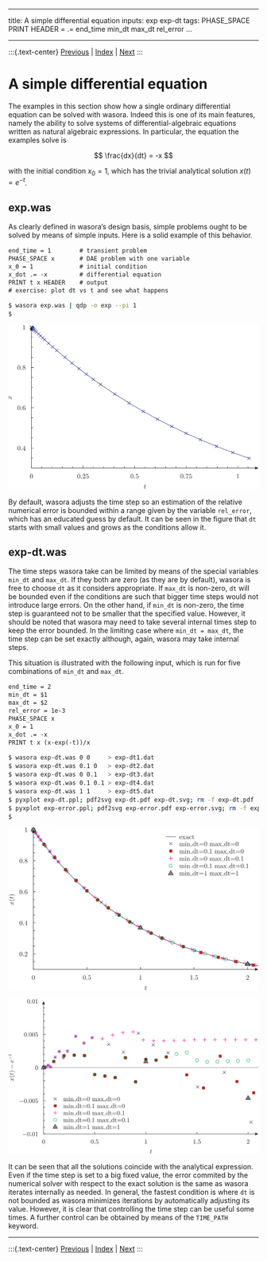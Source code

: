 
---
title: A simple differential equation
inputs: exp exp-dt
tags: PHASE_SPACE PRINT HEADER = .= end_time min_dt max_dt rel_error
...

-------

:::{.text-center}
[Previous](../003-lag) | [Index](../) | [Next](../005-lorenz)
:::


# A simple differential equation


The examples in this section show how a single ordinary differential equation can be solved with wasora. Indeed this is one of its main features, namely the ability to solve systems of differential-algebraic equations written as natural algebraic expressions. In particular, the equation the examples solve is

$$ \frac{dx}{dt} = -x $$


with the initial condition $x_0 = 1$, which has the trivial analytical solution $x(t) = e^{-t}$.


## exp.was

As clearly defined in wasora’s design basis, simple problems ought to be solved by means of simple inputs. Here is a solid example of this behavior.

```wasora
end_time = 1        # transient problem
PHASE_SPACE x       # DAE problem with one variable
x_0 = 1             # initial condition
x_dot .= -x         # differential equation
PRINT t x HEADER    # output
# exercise: plot dt vs t and see what happens
```

```bash
$ wasora exp.was | qdp -o exp --pi 1
$ 
```

![Output of `exp.was`](exp.svg)


By default, wasora adjusts the time step so an estimation of the relative numerical error is bounded within a range given by the variable `rel_error`, which has an educated guess by default. It can be seen in the figure that `dt` starts with small values and grows as the conditions allow it.

## exp-dt.was

The time steps wasora take can be limited by means of the special variables `min_dt` and `max_dt`. If they both are zero (as they are by default), wasora is free to choose `dt` as it considers appropriate. If `max_dt` is non-zero, `dt` will be bounded even if the conditions are such that bigger time steps would not introduce large errors. On the other hand, if `min_dt` is non-zero, the time step is guaranteed not to be smaller that the specified value. However, it should be noted that wasora may need to take several internal times step to keep the error bounded. In the limiting case where `min_dt = max_dt`, the time step can be set exactly although, again, wasora may take internal steps.

This situation is illustrated with the following input, which is run for five combinations of `min_dt` and `max_dt`.

```wasora
end_time = 2
min_dt = $1
max_dt = $2
rel_error = 1e-3
PHASE_SPACE x
x_0 = 1
x_dot .= -x
PRINT t x (x-exp(-t))/x
```

```bash
$ wasora exp-dt.was 0 0     > exp-dt1.dat
$ wasora exp-dt.was 0.1 0   > exp-dt2.dat
$ wasora exp-dt.was 0 0.1   > exp-dt3.dat
$ wasora exp-dt.was 0.1 0.1 > exp-dt4.dat
$ wasora exp-dt.was 1 1     > exp-dt5.dat
$ pyxplot exp-dt.ppl; pdf2svg exp-dt.pdf exp-dt.svg; rm -f exp-dt.pdf
$ pyxplot exp-error.ppl; pdf2svg exp-error.pdf exp-error.svg; rm -f exp-error.pdf
$ 
```

![Output of `exp.was`](exp-dt.svg)

![Errors with respect to the analytical solution](exp-error.svg)


It can be seen that all the solutions coincide with the analytical expression. Even if the time step is set to a big fixed value, the error commited by the numerical solver with respect to the exact solution is the same as wasora iterates internally as needed. In general, the fastest condition is where `dt` is not bounded as wasora minimizes iterations by automatically adjusting its value. However, it is clear that controlling the time step can be useful some times. A further control can be obtained by means of the `TIME_PATH` keyword.


-------

:::{.text-center}
[Previous](../003-lag) | [Index](../) | [Next](../005-lorenz)
:::
